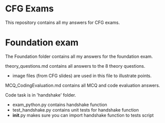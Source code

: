 # CFG Exams

This repository contains all my answers for CFG exams.

# Foundation exam

The Foundation folder contains all my answers for the foundation exam.

theory_questions.md contains all answers to the 8 theory questions.
- image files (from CFG slides) are used in this file to illustrate points.

MCQ_CodingEvaluation.md contains all MCQ and code evaluation answers.

Code task is in 'handshake' folder.
- exam_python.py contains handshake function
- test_handshake.py contains unit tests for handshake function
- __init__.py makes sure you can import handshake function to tests script
